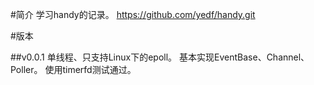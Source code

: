 #简介
学习handy的记录。
https://github.com/yedf/handy.git

#版本

##v0.0.1
单线程、只支持Linux下的epoll。
基本实现EventBase、Channel、Poller。
使用timerfd测试通过。
